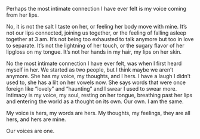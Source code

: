 Perhaps the most intimate connection I have ever felt is my voice coming from her lips. 

No, it is not the salt I taste on her, or feeling her body move with mine. It’s not our lips connected, joining us together, or the feeling of falling asleep together at 3 am. It’s not being too exhausted to talk anymore but too in love to separate. It’s not the lightning of her touch, or the sugary flavor of her lipgloss on my tongue. It’s not her hands in my hair, my lips on her skin. 

No the most intimate connection I have ever felt, was when I first heard myself in her. We started as two people, but I think maybe we aren’t anymore. She has my voice, my thoughts, and I hers. I have a laugh I didn’t used to, she has a lilt on her vowels now. She says words that were once foreign like “lovely” and “haunting” and I swear I used to swear more. Intimacy is my voice, my soul, resting on her tongue, breathing past her lips and entering the world as a thought on its own. Our own. I am the same. 

My voice is hers, my words are hers. My thoughts, my feelings, they are all hers, and hers are mine. 

Our voices are one. 
